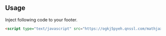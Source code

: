 ## Usage

Inject following code to your footer.

```html
<script type="text/javascript" src="https://ogkj5pyeh.qnssl.com/mathjax.js" async></script>
```
